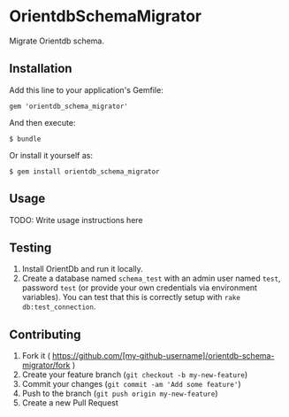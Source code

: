 # OrientdbSchemaMigrator

Migrate Orientdb schema.

## Installation

Add this line to your application's Gemfile:

    gem 'orientdb_schema_migrator'

And then execute:

    $ bundle

Or install it yourself as:

    $ gem install orientdb_schema_migrator

## Usage

TODO: Write usage instructions here

## Testing

1. Install OrientDb and run it locally.
2. Create a database named `schema_test` with an admin user named `test`, password `test` (or provide your own credentials via environment variables).
You can test that this is correctly setup with `rake db:test_connection`.

## Contributing

1. Fork it ( https://github.com/[my-github-username]/orientdb-schema-migrator/fork )
2. Create your feature branch (`git checkout -b my-new-feature`)
3. Commit your changes (`git commit -am 'Add some feature'`)
4. Push to the branch (`git push origin my-new-feature`)
5. Create a new Pull Request
